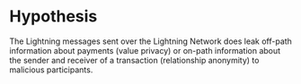 # Hypothesis

The Lightning messages sent over the Lightning Network does leak off-path information about payments (value privacy) or on-path information about the sender and receiver of a transaction (relationship anonymity) to malicious participants.
